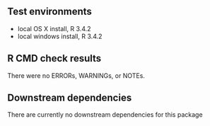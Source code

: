 ## Test environments
* local OS X install, R 3.4.2
* local windows install, R 3.4.2

## R CMD check results
There were no ERRORs, WARNINGs, or NOTEs. 

## Downstream dependencies
There are currently no downstream dependencies for this package